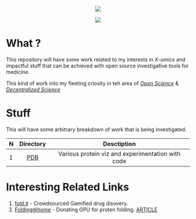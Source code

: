 <p align="center">
<a href="https://bit.ly/m0ham3dx" target="_blank">
  <img src="https://hits.seeyoufarm.com/api/count/incr/badge.svg?url=https%3A%2F%2Fgithub.com%2Fm0ham3dx%2FProteinViz&count_bg=%239D9400&title_bg=%237D0000&icon=obsstudio.svg&icon_color=%23E7E7E7&title=Mutants&edge_flat=false"/>
</a>
</p>

<p align="center">
<a href="https://bit.ly/m0ham3dx" target="_blank">
  <img src="https://media.giphy.com/media/Mb9qUCK3G0ipC2VXkj/giphy.gif"/>
</a>
</p>

# What ?

This repository will have some work related to my interests in _X-omics_ and impactful stuff that can be achieved with open source investigative tools for medicine. 

This kind of work into my fleeting criosity in teh area of [_Open Science_](https://www.unesco.org/en/natural-sciences/open-science) & [_Decentralized Science_](https://www.sciencedirect.com/science/article/pii/S0306457321002089)

# Stuff 

This will have some arbitrary breakdown of work that is being investigated. 

N | Directory | Desctiption
|---|:--:|:---:|
1 | [PDB](/PDB/) | Various protein viz and experimentation with code

# Interesting Related Links 

1. [fold.it](https://fold.it/) - Crowdsourced Gamified drug disovery. 
2. [Folding@home](https://foldingathome.org/) - Donating GPU for proten folding. [ARTICLE](https://news.stanford.edu/pr/02/folding1023.html)